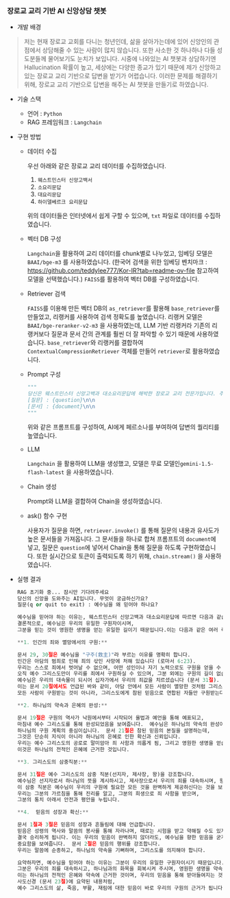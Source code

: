 ### 장로교 교리 기반 AI 신앙상담 챗봇

- 개발 배경

> 저는 현재 장로교 교회를 다니는 청년인데, 삶을 살아가는데에 있어 신앙인의 관점에서 상담해줄 수 있는 사람이 많지 않습니다. 또한 사소한 것 하나하나 다들 성도분들께 물어보기도 눈치가 보입니다.
시중에 나와있는 AI 챗봇과 상담하기엔 Hallucination 확률이 높고, 세상에는 다양한 종교가 있기 때문에 제가 신앙하고 있는 장로교 교리 기반으로 답변을 받기가 어렵습니다.
이러한 문제를 해결하기 위해, 장로교 교리 기반으로 답변을 해주는 AI 챗봇을 만들기로 하였습니다.
> 
- 기술 스택
    - 언어 : `Python`
    - RAG 프레임워크 : `Langchain`
- 구현 방법
    - 데이터 수집
        
        우선 아래와 같은 장로교 교리 데이터를 수집하였습니다.
        
        1. `웨스트민스터 신앙고백서`
        2. `소요리문답`
        3. `대요리문답`
        4. `하이델베르크 요리문답` 
        
        위의 데이터들은 인터넷에서 쉽게 구할 수 있으며, `txt` 파일로 데이터를 수집하였습니다.
        
    - 벡터 DB 구성
        
        `Langchain`을 활용하여 교리 데이터를 chunk별로 나누었고, 임베딩 모델은 `BAAI/bge-m3` 를 사용하였습니다. (한국어 검색을 위한 임베딩 벤치마크 : https://github.com/teddylee777/Kor-IR?tab=readme-ov-file 참고하여 모델을 선택했습니다.) `FAISS`를 활용하여 벡터 DB를 구성하였습니다.
        
    - Retriever 검색
        
        `FAISS`를 이용해 만든 벡터 DB의 `as_retriever`를 활용해 `base_retriever`를 만들었고, 리랭커를 사용하여 검색 정확도를 높였습니다. 리랭커 모델은 `BAAI/bge-reranker-v2-m3` 을 사용하였는데, LLM 기반 리랭커라 기존의 리랭커보다 질문과 문서 간의 관계를 훨씬 더 잘 파악할 수 있기 때문에 사용하였습니다. `base_retriever`와 리랭커를 결합하여 `ContextualCompressionRetriever` 객체를 만들어 `retriever`로 활용하였습니다.
        
    - Prompt 구성
        
        ```python
        """
        당신은 웨스트민스터 신앙고백과 대소요리문답에 해박한 장로교 교리 전문가입니다. 주어진 문서를 바탕으로 다음 질문에 대해 신학적으로 답변해주세요.\n\n
        [질문] : {question}\n\n
        [문서] : {document}\n\n
        """
        ```
        
        위와 같은 프롬프트를 구성하여, AI에게 페르소나를 부여하여 답변의 퀄리티를 높였습니다.
        
    - LLM
        
        `Langchain` 을 활용하여 LLM을 생성했고, 모델은 무료 모델인`gemini-1.5-flash-latest` 을 사용하였습니다.
        
    - Chain 생성
        
        Prompt와 LLM을 결합하여 Chain을 생성하였습니다.
        
    - ask() 함수 구현
        
        사용자가 질문을 하면, `retriever.invoke()` 를 통해 질문의 내용과 유사도가 높은 문서들을 가져옵니다. 그 문서들을 하나로 합쳐 프롬프트의 `document`에 넣고, 질문은 `question`에 넣어서 Chain을 통해 질문을 하도록 구현하였습니다. 또한 실시간으로 토큰이 출력되도록 하기 위해, `chain.stream()` 을 사용하였습니다.
        
- 실행 결과
    
    ```python
    RAG 초기화 중... 잠시만 기다려주세요
    당신의 신앙을 도와주는 AI입니다. 무엇이 궁금하신가요?
    질문(q or quit to exit) : 예수님을 왜 믿어야 하나요?
    
    예수님을 믿어야 하는 이유는, 웨스트민스터 신앙고백과 대소요리문답에 따르면 다음과 같습니다.
    결론적으로, 예수님은 우리의 유일한 구원자이시며,
    그분을 믿는 것이 영원한 생명을 얻는 유일한 길이기 때문입니다.이는 다음과 같은 여러 측면에서 확인됩니다.
    
    **1. 인간의 죄와 멸망에서의 구원:**
    
    문서 29, 30절은 예수님을 "구주(救主)"라 부르는 이유를 명확히 합니다.
    인간은 아담의 범죄로 인해 죄의 삯인 사망에 처해 있습니다 (로마서 6:23).
    우리는 스스로 죄에서 벗어날 수 없으며, 어떤 성인이나 자기 노력으로도 구원을 얻을 수 없습니다(문서 30절).
    오직 예수 그리스도만이 우리를 죄에서 구원하실 수 있으며, 그분 외에는 구원의 길이 없습니다.
    예수님은 우리의 대속물이 되시어 십자가에서 우리의 죄값을 치르셨습니다 (문서 31절).
    이는 문서 20절에서도 언급된 바와 같이, 아담 안에서 모든 사람이 멸망한 것처럼 그리스도를 통하여
    모든 사람이 구원받는 것이 아니라, 그리스도에게 참된 믿음으로 연합된 자들만 구원받는다는 것을 시사합니다.
    
    **2. 하나님의 약속과 은혜의 완성:**
    
    문서 19절은 구원의 역사가 낙원에서부터 시작되어 율법과 예언을 통해 예표되고,
    마침내 예수 그리스도를 통해 완성되었음을 보여줍니다.  예수님은 하나님의 약속의 완성이시며,
    하나님의 구원 계획의 중심이십니다.  문서 21절은 참된 믿음의 본질을 설명하는데,
    그것은 단순히 지식이 아니라 하나님의 은혜로 인한 확신과 신뢰입니다.
    우리는 예수 그리스도의 공로로 말미암아 죄 사함과 의롭게 됨, 그리고 영원한 생명을 얻습니다.
    이것은 하나님의 전적인 은혜에 근거한 것입니다.
    
    **3. 그리스도의 삼중직분:**
    
    문서 31절은 예수 그리스도의 삼중 직분(선지자, 제사장, 왕)을 강조합니다.
    예수님은 선지자로서 하나님의 뜻을 계시하시고, 제사장으로서 우리의 죄를 대속하시며, 왕으로서 우리를 다스리고 보호하십니다.
    이 삼중 직분은 예수님이 우리의 구원에 필요한 모든 것을 완벽하게 제공하신다는 것을 보여줍니다.
    우리는 그분의 가르침을 통해 진리를 알고, 그분의 희생으로 죄 사함을 받으며,
    그분의 통치 아래서 안전과 평안을 누립니다.
    
    **4.  믿음의 성장과 확신:**
    
    문서 1절과 3절은 믿음의 성장과 흔들림에 대해 언급합니다.
    믿음은 성령의 역사와 말씀의 봉사를 통해 자라나며, 때로는 시험을 받고 약해질 수도 있지만,
    결국 승리하게 됩니다. 이는 우리의 믿음이 완벽하지 않더라도, 예수님을 향한 믿음을 굳게 붙잡는 것이
    중요함을 보여줍니다.  문서 2절은 믿음의 행위를 강조합니다.
    우리는 말씀에 순종하고, 하나님의 약속을 기뻐하며, 그리스도를 의지해야 합니다.
    
    요약하자면, 예수님을 믿어야 하는 이유는 그분이 우리의 유일한 구원자이시기 때문입니다.
    그분은 우리의 죄를 대속하시고, 하나님과의 화목을 회복시켜 주시며, 영원한 생명을 약속하십니다.
    이는 하나님의 전적인 은혜와 약속에 근거한 것이며, 우리의 믿음을 통해 받아들여지는 것입니다.
    사도신경 (문서 23절)에 요약된 내용처럼,
    예수 그리스도의 삶, 죽음, 부활, 재림에 대한 믿음이 바로 우리의 구원의 근거가 됩니다.
    ```
